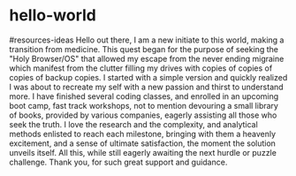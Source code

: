 # hello-world
#resources-ideas
Hello out there, I am a new initiate to this world, making a transition from medicine.  This quest began for the purpose of seeking the "Holy Browser/OS" that allowed my escape from the never ending migraine which manifest from the clutter filling my drives with copies of copies of copies of backup copies.  I started with a simple version and quickly realized I was about to recreate my self with a new passion and thirst to understand more.  I have finished several coding classes, and enrolled in an upcoming boot camp, fast track workshops, not to mention devouring a small library of books, provided by various companies, eagerly assisting all those who seek the truth.  I love the research and the complexity, and analytical methods enlisted to reach each milestone, bringing with them a heavenly excitement, and a sense of ultimate satisfaction, the moment the solution unveils itself. All this, while still eagerly awaiting the next hurdle or puzzle challenge.  Thank you, for such great support and guidance.
